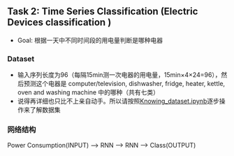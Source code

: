 ## Task 2: Time Series Classification (Electric Devices classification )
- Goal: 根据一天中不同时间段的用电量判断是哪种电器

### Dataset
- 输入序列长度为96（每隔15min测一次电器的用电量，15min×4×24=96），然后预测这个电器是
computer/television, dishwasher, fridge, heater, kettle, oven and washing machine
中的哪种（共有七类）
- 说得再详细也只比不上亲自动手。所以请按照[Knowing_dataset.ipynb](https://github.com/LeavesLei/RNN-experiments-for-beginners/blob/master/Electric/Knowing_dataset.ipynb)逐步操作来了解数据集

### 网络结构
Power Consumption(INPUT) ——> RNN ——> RNN ——> Class(OUTPUT)
